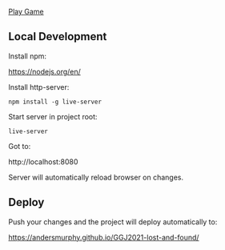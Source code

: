 [Play Game](https://andersmurphy.github.io/GGJ2021-lost-and-found/)

## Local Development

Install npm:

https://nodejs.org/en/

Install http-server:

`npm install -g live-server`

Start server in project root:

`live-server`

Got to:

http://localhost:8080

Server will automatically reload browser on changes.

## Deploy

Push your changes and the project will deploy automatically to:

https://andersmurphy.github.io/GGJ2021-lost-and-found/

